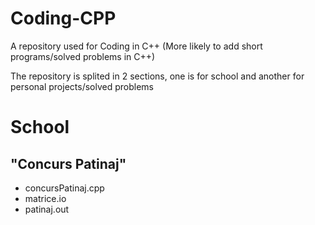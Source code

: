# Coding-CPP
A repository used for Coding in C++ (More likely to add short programs/solved problems in C++)


The repository is splited in 2 sections, one is for school and another for personal projects/solved problems

# School

## "Concurs Patinaj"

- concursPatinaj.cpp
- matrice.io
- patinaj.out
